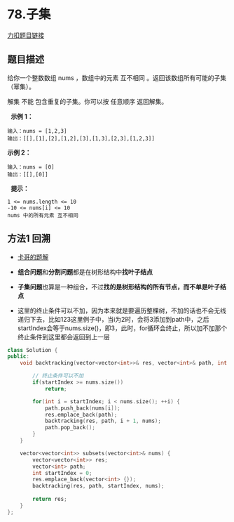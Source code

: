 <p id="子集"></p>

# 78.子集 

[力扣题目链接](https://leetcode.cn/problems/subsets/)    


## 题目描述  

给你一个整数数组 nums ，数组中的元素 互不相同 。返回该数组所有可能的子集（幂集）。

解集 不能 包含重复的子集。你可以按 任意顺序 返回解集。

 
**示例 1：**

    输入：nums = [1,2,3]
    输出：[[],[1],[2],[1,2],[3],[1,3],[2,3],[1,2,3]]

**示例 2：**

    输入：nums = [0]
    输出：[[],[0]]
 
**提示：**

    1 <= nums.length <= 10
    -10 <= nums[i] <= 10
    nums 中的所有元素 互不相同


## 方法1 回溯  

* [卡哥的题解](https://programmercarl.com/0078.%E5%AD%90%E9%9B%86.html#c-%E4%BB%A3%E7%A0%81)  
* **组合问题**和**分割问题**都是在树形结构中**找叶子结点**  
* **子集问题**也算是一种组合，不过**找的是树形结构的所有节点，而不单是叶子结点**  

* 这里的终止条件可以不加，因为本来就是要遍历整棵树，不加的话也不会无线递归下去，比如123这里例子中，当i为2时，会将3添加到path中，之后startIndex会等于nums.size()，即3，此时，for循环会终止，所以加不加那个终止条件到这里都会返回到上一层  


```cpp
class Solution {
public:
    void backtracking(vector<vector<int>>& res, vector<int>& path, int startIndex, const vector<int>& nums) {

        // 终止条件可以不加
        if(startIndex >= nums.size())
            return;

        for(int i = startIndex; i < nums.size(); ++i) {
            path.push_back(nums[i]);
            res.emplace_back(path);
            backtracking(res, path, i + 1, nums);
            path.pop_back();
        }
    }

    vector<vector<int>> subsets(vector<int>& nums) {
        vector<vector<int>> res;
        vector<int> path;
        int startIndex = 0;
        res.emplace_back(vector<int> {});
        backtracking(res, path, startIndex, nums);
        
        return res;
    }   
};
```